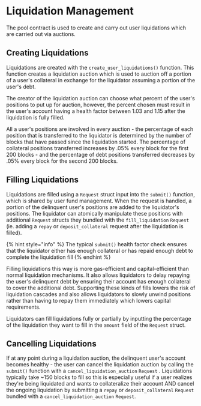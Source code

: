 # Liquidation Management

The pool contract is used to create and carry out user liquidations which are carried out via auctions.

## Creating Liquidations

Liquidations are created with the `create_user_liquidations()` function. This function creates a liquidation auction which is used to auction off a portion of a user's collateral in exchange for the liquidator assuming a portion of the user's debt.

The creator of the liquidation auction can choose what percent of the user's positions to put up for auction, however, the percent chosen must result in the user's account having a health factor between 1.03 and 1.15 after the liquidation is fully filled.

All a user's positions are involved in every auction - the percentage of each position that is transferred to the liquidator is determined by the number of blocks that have passed since the liquidation started. The percentage of collateral positions transferred increases by .05% every block for the first 200 blocks - and the percentage of debt positions transferred decreases by .05% every block for the second 200 blocks.

## Filling Liquidations

Liquidations are filled using a `Request` struct input into the `submit()` function, which is shared by user fund management. When the request is handled, a portion of the delinquent user's positions are added to the liquidator's positions. The liquidator can atomically manipulate these positions with additional `Request` structs they bundled with the `fill_liquidation` `Request` (ie. adding a `repay` or `deposit_collateral` request after the liquidation is filled).&#x20;

{% hint style="info" %}
The typical `submit()` health factor check ensures that the liquidator either has enough collateral or has repaid enough debt to complete the liquidation fill
{% endhint %}

Filling liquidations this way is more gas-efficient and capital-efficient than normal liquidation mechanisms. It also allows liquidators to delay repaying the user's delinquent debt by ensuring their account has enough collateral to cover the additional debt. Supporting these kinds of fills lowers the risk of liquidation cascades and also allows liquidators to slowly unwind positions rather than having to repay them immediately which lowers capital requirements.

Liquidators can fill liquidations fully or partially by inputting the percentage of the liquidation they want to fill in the `amount` field of the `Request` struct.&#x20;

## Cancelling Liquidations

If at any point during a liquidation auction, the delinquent user's account becomes healthy - the user can cancel the liquidation auction by calling the `submit()` function with a `cancel_liquidation_auction` `Request` . Liquidations typically take \~150 blocks to fill so this is especially useful if a user realizes they're being liquidated and wants to collateralize their account AND cancel the ongoing liquidation by submitting a `repay` or `deposit_collateral` `Request` bundled with a `cancel_liquidation_auction` `Request`.
